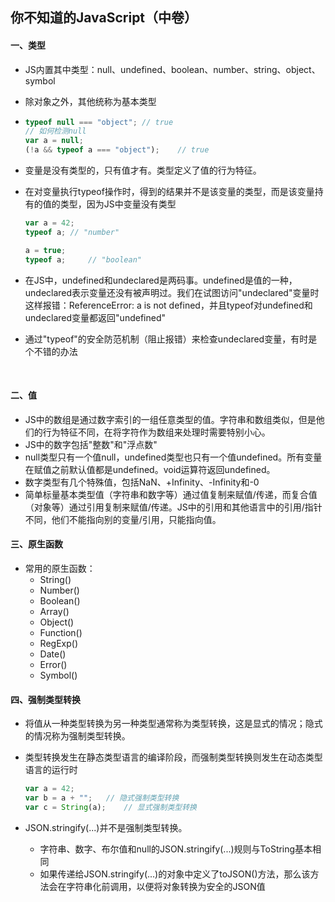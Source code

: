 ## 你不知道的JavaScript（中卷）

#### 一、类型

* JS内置其中类型：null、undefined、boolean、number、string、object、symbol

* 除对象之外，其他统称为基本类型

* ```javascript
  typeof null === "object";	// true
  // 如何检测null
  var a = null;
  (!a && typeof a === "object");	// true
  ```

* 变量是没有类型的，只有值才有。类型定义了值的行为特征。

* 在对变量执行typeof操作时，得到的结果并不是该变量的类型，而是该变量持有的值的类型，因为JS中变量没有类型

  ```javascript
  var a = 42;
  typeof a;	// "number"

  a = true;
  typeof a; 	// "boolean"
  ```

* 在JS中，undefined和undeclared是两码事。undefined是值的一种，undeclared表示变量还没有被声明过。我们在试图访问"undeclared"变量时这样报错：ReferenceError: a is not defined，并且typeof对undefined和undeclared变量都返回"undefined"

* 通过"typeof"的安全防范机制（阻止报错）来检查undeclared变量，有时是个不错的办法

  ​

#### 二、值

* JS中的数组是通过数字索引的一组任意类型的值。字符串和数组类似，但是他们的行为特征不同，在将字符作为数组来处理时需要特别小心。
* JS中的数字包括"整数"和"浮点数"
* null类型只有一个值null，undefined类型也只有一个值undefined。所有变量在赋值之前默认值都是undefined。void运算符返回undefined。
* 数字类型有几个特殊值，包括NaN、+Infinity、-Infinity和-0
* 简单标量基本类型值（字符串和数字等）通过值复制来赋值/传递，而复合值（对象等）通过引用复制来赋值/传递。JS中的引用和其他语言中的引用/指针不同，他们不能指向别的变量/引用，只能指向值。



#### 三、原生函数

* 常用的原生函数：
  * String()
  * Number()
  * Boolean()
  * Array()
  * Object()
  * Function()
  * RegExp()
  * Date()
  * Error()
  * Symbol()



#### 四、强制类型转换

* 将值从一种类型转换为另一种类型通常称为类型转换，这是显式的情况；隐式的情况称为强制类型转换。

* 类型转换发生在静态类型语言的编译阶段，而强制类型转换则发生在动态类型语言的运行时

  ```javascript
  var a = 42;
  var b = a + "";	// 隐式强制类型转换
  var c = String(a);	// 显式强制类型转换
  ```

* JSON.stringify(...)并不是强制类型转换。

  * 字符串、数字、布尔值和null的JSON.stringify(...)规则与ToString基本相同
  * 如果传递给JSON.stringify(...)的对象中定义了toJSON()方法，那么该方法会在字符串化前调用，以便将对象转换为安全的JSON值





